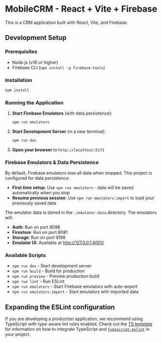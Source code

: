 # MobileCRM - React + Vite + Firebase

This is a CRM application built with React, Vite, and Firebase.

## Development Setup

### Prerequisites
- Node.js (v16 or higher)
- Firebase CLI (`npm install -g firebase-tools`)

### Installation
```bash
npm install
```

### Running the Application

1. **Start Firebase Emulators** (with data persistence):
   ```bash
   npm run emulators
   ```

2. **Start Development Server** (in a new terminal):
   ```bash
   npm run dev
   ```

3. **Open your browser** to `http://localhost:5173`

### Firebase Emulators & Data Persistence

By default, Firebase emulators lose all data when stopped. This project is configured for data persistence:

- **First time setup**: Use `npm run emulators` - data will be saved automatically when you stop
- **Resume previous session**: Use `npm run emulators:import` to load your previously saved data

The emulator data is stored in the `./emulator-data` directory. The emulators will:
- **Auth**: Run on port 9098
- **Firestore**: Run on port 8081
- **Storage**: Run on port 9198
- **Emulator UI**: Available at http://127.0.0.1:4001/

### Available Scripts

- `npm run dev` - Start development server
- `npm run build` - Build for production
- `npm run preview` - Preview production build
- `npm run lint` - Run ESLint
- `npm run emulators` - Start Firebase emulators with auto-export
- `npm run emulators:import` - Start emulators with imported data

## Expanding the ESLint configuration

If you are developing a production application, we recommend using TypeScript with type-aware lint rules enabled. Check out the [TS template](https://github.com/vitejs/vite/tree/main/packages/create-vite/template-react-ts) for information on how to integrate TypeScript and [`typescript-eslint`](https://typescript-eslint.io) in your project.
